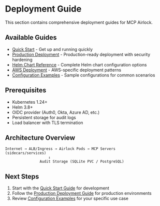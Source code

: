 # Deployment Guide

This section contains comprehensive deployment guides for MCP Airlock.

## Available Guides

- [Quick Start](quickstart.md) - Get up and running quickly
- [Production Deployment](production.md) - Production-ready deployment with security hardening
- [Helm Chart Reference](helm-reference.md) - Complete Helm chart configuration options
- [AWS Deployment](aws-deployment.md) - AWS-specific deployment patterns
- [Configuration Examples](examples/) - Sample configurations for common scenarios

## Prerequisites

- Kubernetes 1.24+
- Helm 3.8+
- OIDC provider (Auth0, Okta, Azure AD, etc.)
- Persistent storage for audit logs
- Load balancer with TLS termination

## Architecture Overview

```
Internet → ALB/Ingress → Airlock Pods → MCP Servers (sidecars/services)
                    ↓
                Audit Storage (SQLite PVC / PostgreSQL)
```

## Next Steps

1. Start with the [Quick Start Guide](quickstart.md) for development
2. Follow the [Production Deployment Guide](production.md) for production environments
3. Review [Configuration Examples](examples/) for your specific use case